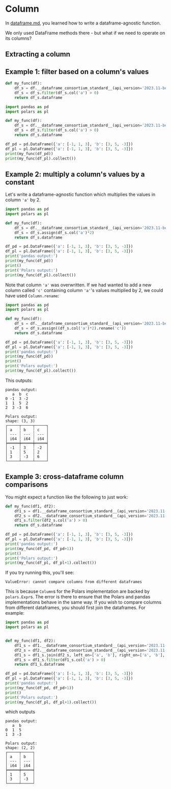 # Column

In [dataframe.md](dataframe.md), you learned how to write a dataframe-agnostic function.

We only used DataFrame methods there - but what if we need to operate on its columns?

## Extracting a column


## Example 1: filter based on a column's values

```python exec="1" source="above" session="ex1"
def my_func(df):
    df_s = df.__dataframe_consortium_standard__(api_version='2023.11-beta')
    df_s = df_s.filter(df_s.col('a') > 0)
    return df_s.dataframe
```

```python exec="true" source="tabbed-left" result="bash" session="ex1"
import pandas as pd
import polars as pl

def my_func(df):
    df_s = df.__dataframe_consortium_standard__(api_version='2023.11-beta')
    df_s = df_s.filter(df_s.col('a') > 0)
    return df_s.dataframe

df_pd = pd.DataFrame({'a': [-1, 1, 3], 'b': [3, 5, -3]})
df_pl = pl.DataFrame({'a': [-1, 1, 3], 'b': [3, 5, -3]})
print(my_func(df_pd))
print(my_func(df_pl).collect())
```

## Example 2: multiply a column's values by a constant

Let's write a dataframe-agnostic function which multiplies the values in column
`'a'` by 2.

```python
import pandas as pd
import polars as pl

def my_func(df):
    df_s = df.__dataframe_consortium_standard__(api_version='2023.11-beta')
    df_s = df_s.assign(df_s.col('a')*2)
    return df_s.dataframe

df_pd = pd.DataFrame({'a': [-1, 1, 3], 'b': [3, 5, -3]})
df_pl = pl.DataFrame({'a': [-1, 1, 3], 'b': [3, 5, -3]})
print('pandas output:')
print(my_func(df_pd))
print()
print('Polars output:')
print(my_func(df_pl).collect())
```

Note that column `'a'` was overwritten. If we had wanted to add a new column called `'c'` containing column `'a'`'s
values multiplied by 2, we could have used `Column.rename`:
```python
import pandas as pd
import polars as pl

def my_func(df):
    df_s = df.__dataframe_consortium_standard__(api_version='2023.11-beta')
    df_s = df_s.assign((df_s.col('a')*2).rename('c'))
    return df_s.dataframe

df_pd = pd.DataFrame({'a': [-1, 1, 3], 'b': [3, 5, -3]})
df_pl = pl.DataFrame({'a': [-1, 1, 3], 'b': [3, 5, -3]})
print('pandas output:')
print(my_func(df_pd))
print()
print('Polars output:')
print(my_func(df_pl).collect())
```
This outputs:
```
pandas output:
   a  b  c
0 -1  3 -2
1  1  5  2
2  3 -3  6

Polars output:
shape: (3, 3)
┌─────┬─────┬─────┐
│ a   ┆ b   ┆ c   │
│ --- ┆ --- ┆ --- │
│ i64 ┆ i64 ┆ i64 │
╞═════╪═════╪═════╡
│ -1  ┆ 3   ┆ -2  │
│ 1   ┆ 5   ┆ 2   │
│ 3   ┆ -3  ┆ 6   │
└─────┴─────┴─────┘
```

## Example 3: cross-dataframe column comparisons

You might expect a function like the following to just work:
```python
def my_func(df1, df2):
    df1_s = df1.__dataframe_consortium_standard__(api_version='2023.11-beta')
    df2_s = df2.__dataframe_consortium_standard__(api_version='2023.11-beta')
    df1_s.filter(df2_s.col('a') > 0)
    return df_s.dataframe

df_pd = pd.DataFrame({'a': [-1, 1, 3], 'b': [3, 5, -3]})
df_pl = pl.DataFrame({'a': [-1, 1, 3], 'b': [3, 5, -3]})
print('pandas output:')
print(my_func(df_pd, df_pd+1))
print()
print('Polars output:')
print(my_func(df_pl, df_pl+1).collect())
```
If you try running this, you'll see:
```
ValueError: cannot compare columns from different dataframes
```
This is because `Column`s for the Polars implementation are backed by `polars.Expr`s.
The error is there to ensure that the Polars and pandas implementations behave in the same way.
If you wish to compare columns from different dataframes, you should first join the dataframes.
For example:
```python exec="on"
import pandas as pd
import polars as pl


def my_func(df1, df2):
    df1_s = df1.__dataframe_consortium_standard__(api_version='2023.11-beta')
    df2_s = df2.__dataframe_consortium_standard__(api_version='2023.11-beta')
    df1_s = df1_s.join(df2_s, left_on=['a', 'b'], right_on=['a', 'b'], how='left')
    df1_s = df1_s.filter(df1_s.col('a') > 0)
    return df1_s.dataframe

df_pd = pd.DataFrame({'a': [-1, 1, 3], 'b': [3, 5, -3]})
df_pl = pl.DataFrame({'a': [-1, 1, 3], 'b': [3, 5, -3]})
print('pandas output:')
print(my_func(df_pd, df_pd+1))
print()
print('Polars output:')
print(my_func(df_pl, df_pl+1).collect())
```
which outputs
```
pandas output:
   a  b
0  1  5
1  3 -3

Polars output:
shape: (2, 2)
┌─────┬─────┐
│ a   ┆ b   │
│ --- ┆ --- │
│ i64 ┆ i64 │
╞═════╪═════╡
│ 1   ┆ 5   │
│ 3   ┆ -3  │
└─────┴─────┘
```
